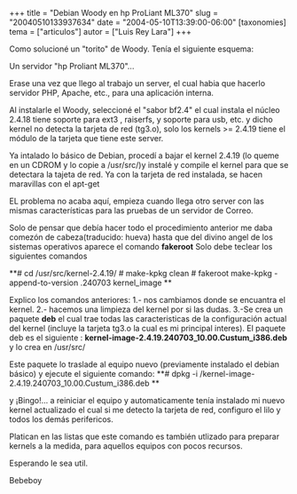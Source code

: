+++
title = "Debian Woody en hp ProLiant ML370"
slug = "20040510133937634"
date = "2004-05-10T13:39:00-06:00"
[taxonomies]
tema = ["articulos"]
autor = ["Luis Rey Lara"]
+++

Como solucioné un "torito" de Woody.
Tenía el siguiente esquema:

Un servidor "hp Proliant ML370"...

<!-- more -->
Erase una vez que llego al trabajo un server, el cual habia que hacerlo
servidor PHP, Apache, etc., para una aplicación interna.

Al instalarle el Woody, seleccioné el "sabor bf2.4" el cual instala el
núcleo 2.4.18 tiene soporte para ext3 , raiserfs, y soporte para usb,
etc. y dicho kernel no detecta la tarjeta de red (tg3.o), solo los
kernels \>= 2.4.19 tiene el módulo de la tarjeta que tiene este server.

Ya intalado lo básico de Debian, procedí a bajar el kernel 2.4.19 (lo
queme en un CDROM y lo copie a /usr/src/)y instalé y compile el kernel
para que se detectara la tajeta de red. Ya con la tarjeta de red
instalada, se hacen maravillas con el apt-get

EL problema no acaba aquí, empieza cuando llega otro server con las
mismas características para las pruebas de un servidor de Correo.

Solo de pensar que debía hacer todo el procedimiento anterior me daba
comezón de cabeza(traducido: hueva) hasta que del divino angel de los
sistemas operativos aparece el comando **fakeroot**
Solo debe teclear los siguientes comandos

**\# cd /usr/src/kernel-2.4.19/
\# make-kpkg clean
\# fakeroot make-kpkg -append-to-version .240703 kernel_image
**

Explico los comandos anteriores:
1.- nos cambiamos donde se encuantra el kernel.
2.- hacemos una limpieza del kernel por si las dudas.
3.-Se crea un paquete **deb** el cual trae todas las caracteristicas de
la configuración actual del kernel (incluye la tarjeta tg3.o la cual es
mi principal interes). El paquete deb es el siguiente :
**kernel-image-2.4.19.240703_10.00.Custum_i386.deb** y lo crea en
/usr/src/

Este paquete lo traslade al equipo nuevo (previamente instalado el
debian básico) y ejecute el siguiente comando:
**\# dpkg -i /kernel-image-2.4.19.240703_10.00.Custum_i386.deb
**

y ¡Bingo!... a reiniciar el equipo y automaticamente tenía instalado mi
nuevo kernel actualizado el cual si me detecto la tarjeta de red,
configuro el lilo y todos los demás perifericos.

Platican en las listas que este comando es también utlizado para
preparar kernels a la medida, para aquellos equipos con pocos
recursos.

Esperando le sea util.

Bebeboy

